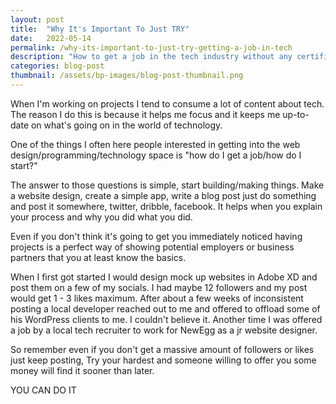 ```yaml
---
layout: post
title:  "Why It's Important To Just TRY"
date:   2022-05-14
permalink: /why-its-important-to-just-try-getting-a-job-in-tech
description: "How to get a job in the tech industry without any certification"
categories: blog-post
thumbnail: /assets/bp-images/blog-post-thumbnail.png
---
```


When I'm working on projects I tend to consume a lot of content about tech.  The reason I do this is because it helps me focus and it keeps me up-to-date on what's going on in the world of technology.

One of the things I often here people interested in getting into the web design/programming/technology space is "how do I get a job/how do I start?" 

The answer to those questions is simple, start building/making things.  Make a website design, create a simple app, write a blog post just do something and post it somewhere, twitter, dribble, facebook.  It helps when you explain your process and why you did what you did.

Even if you don't think it's going to get you immediately noticed having projects is a perfect way of showing potential employers or business partners that you at least know the basics.  

When I first got started I would design mock up websites in Adobe XD and post them on a few of my socials. I had maybe 12 followers and my post would get 1 - 3 likes maximum.  After about a few weeks of inconsistent posting a local developer reached out to me and offered to offload some of his WordPress clients to me.  I couldn't believe it.  Another time I was offered a job by a local tech recruiter to work for NewEgg as a jr website designer. 

So remember even if you don't get a massive amount of followers or likes just keep posting, Try your hardest and someone willing to offer you some money will find it sooner than later.

YOU CAN DO IT

